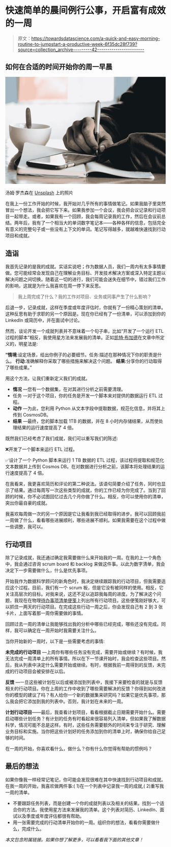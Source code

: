 # 快速简单的晨间例行公事，开启富有成效的一周

> 原文：<https://towardsdatascience.com/a-quick-and-easy-morning-routine-to-jumpstart-a-productive-week-6f35dc28f739?source=collection_archive---------42----------------------->

## 如何在合适的时间开始你的周一早晨

![](img/c2d61553e93bbe0cc9b43af475c26c02.png)

汤姆·罗杰森在 [Unsplash](https://unsplash.com) 上的照片

在我上一份工作开始的时候，我开始对几乎所有的事情做笔记。如果我脑子里突然冒出一个想法，我会把它写下来。如果我参加一个会议，我会把会议记录和行动项目一起带走。或者，如果我有一个回顾，我会每周记录我的工作，然后在会议前总结。两年后，我有了一个相当大的单词数字笔记本——各种各样的信息，包括完全有意义的完整句子或一些没有上下文的单词。笔记写得越多，就越难快速找到行动项目和成就。

## 造诣

我首先记录的是我的成就。实话实说吧；作为数据人员，我们一周内有太多事情要做。您可能经常会发现自己在理解业务目标、开发技术解决方案或深入特定主题以解决问题之间切换。随着这一切的进行，我们可能会迷失在细节中，错过我们工作的影响，这就是为什么我喜欢在周一停下来反思。

> 我上周完成了什么？我的工作对项目、业务或同事产生了什么影响？

后退一步，记录成就，这样在季度或年度评估时，你就有了一份精心策划的清单。这种反思有助于求职的另一个原因是。现在你已经有了一份清单，可以添加到你的 LinkedIn 或简历中，并在面试中讨论。

然而，谈论开发一个成就列表并不意味着一个句子串，比如“开发了一个运行 ETL 过程的脚本”相反，我使用[星](https://www.themuse.com/advice/star-interview-method)方法来发展我的清单。正如[凯特·布加德](https://www.themuse.com/author/kat-boogaard)在文章中所定义的，明星法是:

**“情境**:设定场景，给出你例子的必要细节。任务:描述在那种情况下你的职责是什么。
**行动**:准确解释你采取了哪些措施来解决这个问题。
**结果**:分享你的行动取得了哪些成果。”

用这个方法，让我们重新定义我们的成就。

*   **情况** —您有一个数据集，在对其进行分析之前需要清理。
*   任务 —对于这个项目，你的任务是开发一个脚本来对提供的数据运行 ETL 过程。
*   **动作** —为此，您利用 Python 从文本字段中提取数据，规范化信息，并将其上传到 CosmosDB。
*   **结果** —最终，您的脚本加载 1TB 的数据，并在 8 小时内存储结果，从而使处理结果的运行速度提高了 4 倍。

既然我们已经考虑了我们成就，我们可以重写我们的陈述:

❌开发了一个脚本来运行 ETL 过程。

✅设计了一个 Python 脚本来运行 1 TB 数据的 ETL 过程，该过程将提取和规范化文本数据并上传到 Cosmos DB。在对数据进行分析之前，该脚本将处理结果的运行速度提高了 4 倍。

在我看来，我更喜欢简历和评论的第二种说法。该语句简要介绍了任务，同时也显示了结果。通过每周写一次这些类型的成就，你的工作已经为你完成了。当到了回顾的时候，你不必试图回忆过去几个月你做了什么。相反，你可以使用你的清单，突出你最自豪的成就。

我喜欢每周做一次的另一个原因是它让我看到我已经取得的进步。我可以回顾我前一周做了什么，看看哪些进展顺利，哪些进展不顺利。如果我需要在这个过程中做一些调整，我可以。

## 行动项目

除了记录成就，我还通过确定我需要做什么来开始我的一周。在我的上一个角色中，我会通过咨询 scrum board 和 backlog 来做这件事。以此为数字清单，我会决定下一步需要做什么，什么是优先事项。

开始我作为数据科学顾问的新角色时，我决定继续跟踪我的行动项目，但我需要适应这个过程。目前，我们有一个 scrum 板，但是它没有被同样的使用。相反，它关注高层次的目标。对我来说，这还不足以追踪我每周的进度。为了解决这个问题，我现在在物理[待办事项清单便笺](https://amzn.to/36uShTs)上列出所有行动项目。这些便笺刚好够大，可以抓住一两天的行动项目。在完成这些行动一周之后，你会发现自己有 2 到 3 张卡片，上面写着那一周你需要做的事情。

回顾过去一周的清单让我能够找出我的分析中哪些已经完成，哪些还没有完成。同样，我可以确定在一周开始时我需要关注什么。

当你开始新的一周时，以下是一些需要考虑的事情:

**未完成的行动项目** —上周你有哪些任务没有完成，需要开始或继续？有时候，我无法完成一周清单上的所有事情。所以在下一节课开始时，我会检查这些项目。然后，我从列表中决定什么需要开始或继续。有时，根据我前一周得到的反馈，未完成的行动项目会被安排在以后。

**反馈** —一旦这些被计划在以后或被添加到列表中，我接下来要检查的就是与反馈相关的行动项目。你在上周的工作中收到了哪些需要解决的反馈？你得到如何改进你的模型的建议了吗？有人给你一个新的数据集来研究吗？如果它是优先事项，那么我会把它添加到我的列表中。否则，我计划在未来的一周。

**计划行动项目**——最后，我查看计划项目，看看根据截止日期需要开始什么。需要启动哪些计划任务？有计划的任务有时看起来很容易列入清单，但如果我了解数据科学，情况可能不总是这样。有时，这些任务需要额外的时间来专注于研究、理解业务目标和实施。当你把这些计划好的任务添加到你的清单上时，确保你给自己足够的时间。

在一周的开始，你喜欢看什么，做什么？你有什么你觉得有帮助的惯例吗？

## 最后的想法

如果你像我一样经常记笔记，你可能会发现很难在其中快速找到行动项目和成就。在我一周的开始，我喜欢做两件事:( 1)在一个列表中记录我一周的成就,( 2)重写我一周的清单。

*   不要跟踪任务列表，而是创建一个你的成就列表以及相关的结果。找到一个适合你的方法。我使用[星](https://www.themuse.com/advice/star-interview-method)方法来发展我的清单。这个列表对简历、LinkedIn、面试以及季度或年度评估都很有帮助。
*   用一张需要完成的行动清单开始你的一周。组织你的想法，看看你需要做什么，完成什么。

*本文包含附属链接。如果你想了解更多，可以看看我下面的其他文章！*

</top-3-reasons-public-speaking-can-help-you-in-data-science-18cdbf4bb2f2>  </remote-work-can-make-it-hard-to-stand-out-as-a-strong-data-scientist-71e9a2a6bc0>  </top-3-lessons-learned-from-leaving-a-job-i-loved-6c71a76cae7> 